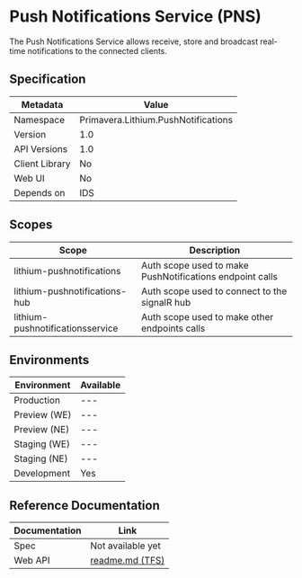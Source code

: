 # Push Notifications Service (PNS)

The Push Notifications Service allows receive, store and broadcast real-time notifications to the connected clients.

## Specification

| Metadata | Value |
| - | - |
| Namespace | Primavera.Lithium.PushNotifications |
| Version | 1.0 |
| API Versions | 1.0 |
| Client Library | No |
| Web UI | No |
| Depends on | IDS |

## Scopes

| Scope | Description |
| - | - |
| lithium-pushnotifications | Auth scope used to make PushNotifications endpoint calls |
| lithium-pushnotifications-hub | Auth scope used to connect to the signalR hub |
| lithium-pushnotificationsservice | Auth scope used to make other endpoints calls |

## Environments

| Environment | Available |
| - | - |
| Production | --- |
| Preview (WE) | --- |
| Preview (NE) | --- |
| Staging (WE) | --- |
| Staging (NE) | --- |
| Development | Yes |

## Reference Documentation

| Documentation | Link |
| - | - |
| Spec | Not available yet |
| Web API | [readme.md (TFS)](https://tfs.primaverabss.com/tfs/P.TEC.Elevation/Lithium/_versionControl?path=%24%2FLithium%2FMicroservices%2FCommon%2FPNS%2FMainline%2FDocumentation%2Freadme.md&version=T&_a=preview) |
